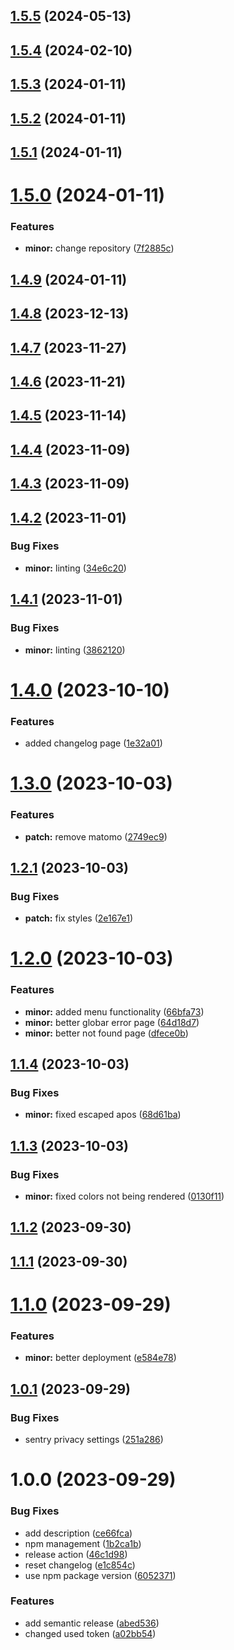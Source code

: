 ## [1.5.5](https://github.com/monopolo11dev/monopolo11-website/compare/v1.5.4...v1.5.5) (2024-05-13)

## [1.5.4](https://github.com/monopolo11dev/monopolo11-website/compare/v1.5.3...v1.5.4) (2024-02-10)

## [1.5.3](https://github.com/monopolo11dev/monopolo11-website/compare/v1.5.2...v1.5.3) (2024-01-11)

## [1.5.2](https://github.com/monopolo11dev/monopolo11-website/compare/v1.5.1...v1.5.2) (2024-01-11)

## [1.5.1](https://github.com/monopolo11dev/monopolo11-website/compare/v1.5.0...v1.5.1) (2024-01-11)

# [1.5.0](https://github.com/monopolo11dev/monopolo11-website/compare/v1.4.9...v1.5.0) (2024-01-11)


### Features

* **minor:** change repository ([7f2885c](https://github.com/monopolo11dev/monopolo11-website/commit/7f2885c29fdb0c1ba7646a1854ddf74cd8e2b0a8))

## [1.4.9](https://github.com/monopolo11dev/monopolo11-website/compare/v1.4.8...v1.4.9) (2024-01-11)

## [1.4.8](https://github.com/monopolo11/monopolo11-website/compare/v1.4.7...v1.4.8) (2023-12-13)

## [1.4.7](https://github.com/monopolo11/monopolo11-website/compare/v1.4.6...v1.4.7) (2023-11-27)

## [1.4.6](https://github.com/monopolo11/monopolo11-website/compare/v1.4.5...v1.4.6) (2023-11-21)

## [1.4.5](https://github.com/monopolo11/monopolo11-website/compare/v1.4.4...v1.4.5) (2023-11-14)

## [1.4.4](https://github.com/monopolo11/monopolo11-website/compare/v1.4.3...v1.4.4) (2023-11-09)

## [1.4.3](https://github.com/monopolo11/monopolo11-website/compare/v1.4.2...v1.4.3) (2023-11-09)

## [1.4.2](https://github.com/monopolo11/monopolo11-website/compare/v1.4.1...v1.4.2) (2023-11-01)


### Bug Fixes

* **minor:** linting ([34e6c20](https://github.com/monopolo11/monopolo11-website/commit/34e6c20a5c0cbae8375d27eff75a2f23a2aa6d26))

## [1.4.1](https://github.com/monopolo11/monopolo11-website/compare/v1.4.0...v1.4.1) (2023-11-01)


### Bug Fixes

* **minor:** linting ([3862120](https://github.com/monopolo11/monopolo11-website/commit/38621207d3b6482fdad1b484964e34e54f6366b0))

# [1.4.0](https://github.com/monopolo11/monopolo11-website/compare/v1.3.0...v1.4.0) (2023-10-10)


### Features

* added changelog page ([1e32a01](https://github.com/monopolo11/monopolo11-website/commit/1e32a012b3e8809cf3198adc3a3ed17d3c3ff3e1))

# [1.3.0](https://github.com/monopolo11/monopolo11-website/compare/v1.2.1...v1.3.0) (2023-10-03)


### Features

* **patch:** remove matomo ([2749ec9](https://github.com/monopolo11/monopolo11-website/commit/2749ec92fc13dcf75093f4a50e8939e71c9b8ff0))

## [1.2.1](https://github.com/monopolo11/monopolo11-website/compare/v1.2.0...v1.2.1) (2023-10-03)


### Bug Fixes

* **patch:** fix styles ([2e167e1](https://github.com/monopolo11/monopolo11-website/commit/2e167e1d67698204e6d9ca6e5a2b69c391f30520))

# [1.2.0](https://github.com/monopolo11/monopolo11-website/compare/v1.1.4...v1.2.0) (2023-10-03)


### Features

* **minor:** added menu functionality ([66bfa73](https://github.com/monopolo11/monopolo11-website/commit/66bfa73fafbfdd4688ef1e3d4e7109b7c968c11c))
* **minor:** better globar error page ([64d18d7](https://github.com/monopolo11/monopolo11-website/commit/64d18d756aa4beb4046766f8d6e5f2ab361f2a02))
* **minor:** better not found page ([dfece0b](https://github.com/monopolo11/monopolo11-website/commit/dfece0b5d359759332534c60ceddcf20a24d331e))

## [1.1.4](https://github.com/monopolo11/monopolo11-website/compare/v1.1.3...v1.1.4) (2023-10-03)


### Bug Fixes

* **minor:** fixed escaped apos ([68d61ba](https://github.com/monopolo11/monopolo11-website/commit/68d61badf6046cb23bbf324a05e644b49d24a43e))

## [1.1.3](https://github.com/monopolo11/monopolo11-website/compare/v1.1.2...v1.1.3) (2023-10-03)


### Bug Fixes

* **minor:** fixed colors not being rendered ([0130f11](https://github.com/monopolo11/monopolo11-website/commit/0130f11caa0c5a838b8a6562cf6d20c4baa7324a))

## [1.1.2](https://github.com/monopolo11/monopolo11-website/compare/v1.1.1...v1.1.2) (2023-09-30)

## [1.1.1](https://github.com/monopolo11/monopolo11-website/compare/v1.1.0...v1.1.1) (2023-09-30)

# [1.1.0](https://github.com/monopolo11/monopolo11-website/compare/v1.0.1...v1.1.0) (2023-09-29)


### Features

* **minor:** better deployment ([e584e78](https://github.com/monopolo11/monopolo11-website/commit/e584e78f84785eb51372c91774856d218d0a2a5c))

## [1.0.1](https://github.com/monopolo11/monopolo11-website/compare/v1.0.0...v1.0.1) (2023-09-29)


### Bug Fixes

* sentry privacy settings ([251a286](https://github.com/monopolo11/monopolo11-website/commit/251a2869010c663c70217c30e2e0dbda8443b163))

# 1.0.0 (2023-09-29)


### Bug Fixes

* add description ([ce66fca](https://github.com/monopolo11/monopolo11-website/commit/ce66fca15de8d2b4539149689bc5cf0c8755ed23))
* npm management ([1b2ca1b](https://github.com/monopolo11/monopolo11-website/commit/1b2ca1b41e6aee092c1f676dbfaad7187b2e03c8))
* release action ([46c1d98](https://github.com/monopolo11/monopolo11-website/commit/46c1d985d0fbef854c25392b43297be185ccde0e))
* reset changelog ([e1c854c](https://github.com/monopolo11/monopolo11-website/commit/e1c854c7b3edf7e4c7ff6ded96d9dc9593a73cef))
* use npm package version ([6052371](https://github.com/monopolo11/monopolo11-website/commit/60523712e785a995c2e212734223ce81e9123c51))


### Features

* add semantic release ([abed536](https://github.com/monopolo11/monopolo11-website/commit/abed536b902e8198c533bf7a733a88db4b55ca1b))
* changed used token ([a02bb54](https://github.com/monopolo11/monopolo11-website/commit/a02bb54ad855c525ae74d3bbbed9220691069056))

